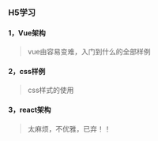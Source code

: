 ### H5学习
#### 1，Vue架构
> vue由容易变难，入门到什么的全部样例

#### 2，css样例

> css样式的使用

#### 3，react架构

> 太麻烦，不优雅，已弃！！